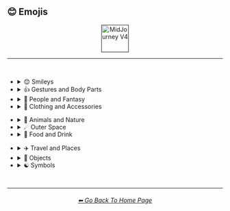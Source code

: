 <h2>😊 Emojis</h2>

<div align="center">

[<img src="F://GitHubRepo/MidJourney-Styles-and-Keywords-Reference/Images/Repo_Parts/Buttons/Version_Buttons/button_version_V4_active.webp?raw=true" alt="MidJourney V4" height="64" />]()

</div>

<hr>
<br>


- <details><summary>😊 Smileys</summary><p><div align="center">

	| <br>👻<p><div align="center"><i><h6>Ghost</h6></i></div></p> | <br>💀<p><div align="center"><i><h6>Skull</h6></i></div></p> |
	| :-: | :-: |
	| <img src="F://GitHubRepo/MidJourney-Styles-and-Keywords-Reference/Images/MJ_V4/V4_Alpha_3.6/Emojis/Smileys/Ghost.webp?raw=true" width="256" /> | <img src="F://GitHubRepo/MidJourney-Styles-and-Keywords-Reference/Images/MJ_V4/V4_Alpha_3.6/Emojis/Smileys/Skull.webp?raw=true" width="256" /> |
	
	<br>
	
	| <br>🤖<p><div align="center"><i><h6>Robot Face</h6></i></div></p> |
	| :-: |
	| <img src="F://GitHubRepo/MidJourney-Styles-and-Keywords-Reference/Images/MJ_V4/V4_Alpha_3.6/Emojis/Smileys/Robot_Face.webp?raw=true" width="256" /> |
	
	<br>
	
	| <br>👽<p><div align="center"><i><h6>Extraterrestrial Alien</h6></i></div></p> | <br>👾<p><div align="center"><i><h6>Alien Monster</h6></i></div></p> |
	| :-: | :-: |
	| <img src="F://GitHubRepo/MidJourney-Styles-and-Keywords-Reference/Images/MJ_V4/V4_Alpha_3.6/Emojis/Smileys/Extraterrestrial_Alien.webp?raw=true" width="256" /> | <img src="F://GitHubRepo/MidJourney-Styles-and-Keywords-Reference/Images/MJ_V4/V4_Alpha_3.6/Emojis/Smileys/Alien_Monster.webp?raw=true" width="256" /> |
	
	<br>
	
	| <br>🎃<p><div align="center"><i><h6>Jack-O-Lantern</h6></i></div></p> |
	| :-: |
	| <img src="F://GitHubRepo/MidJourney-Styles-and-Keywords-Reference/Images/MJ_V4/V4_Alpha_3.6/Emojis/Smileys/Jack-O-Lantern.webp?raw=true" width="256" /> |

  </div></p></details>


- <details><summary>👍 Gestures and Body Parts</summary><p><div align="center">

	| <br>🤳<p><div align="center"><i><h6>Selfie</h6></i></div></p> |
	| :-: |
	| <img src="F://GitHubRepo/MidJourney-Styles-and-Keywords-Reference/Images/MJ_V4/V4_Alpha_3.6/Emojis/Gestures_and_Body_Parts/Selfie.webp?raw=true" width="256" /> |

  </div></p></details>


- <details><summary>🧑 People and Fantasy</summary><p><div align="center">

	| <br>👨‍💻<p><div align="center"><i><h6>Man Technologist</h6></i></div></p><p><div align="center"><code>(Man + Personal Computer)</code></div></p> | <br>👩‍💻<p><div align="center"><i><h6>Woman Technologist</h6></i></div></p><p><div align="center"><code>(Woman + Personal Computer)</code></div></p> |
	| :-: | :-: |
	| <img src="F://GitHubRepo/MidJourney-Styles-and-Keywords-Reference/Images/MJ_V4/V4_Alpha_3.6/Emojis/People_and_Fantasy/Man_Technologist.webp?raw=true" width="256" /> | <img src="F://GitHubRepo/MidJourney-Styles-and-Keywords-Reference/Images/MJ_V4/V4_Alpha_3.6/Emojis/People_and_Fantasy/Woman_Technologist.webp?raw=true" width="256" /> |
	
	<br>
	
	| <br>🧙<p><div align="center"><i><h6>Mage</h6></i></div></p> | <br>🧙‍♂️<p><div align="center"><i><h6>Man Mage</h6></i></div></p><p><div align="center"><code>(Mage + Male Symbol)</code></div></p> |
	| :-: | :-: |
	| <img src="F://GitHubRepo/MidJourney-Styles-and-Keywords-Reference/Images/MJ_V4/V4_Alpha_3.6/Emojis/People_and_Fantasy/Mage.webp?raw=true" width="256" /> | <img src="F://GitHubRepo/MidJourney-Styles-and-Keywords-Reference/Images/MJ_V4/V4_Alpha_3.6/Emojis/People_and_Fantasy/Man_Mage.webp?raw=true" width="256" /> |
	
	<br>
	
	| <br>🤦<p><div align="center"><i><h6>Facepalm</h6></i></div></p> | <br>🤦‍♂️<p><div align="center"><i><h6>Man Facepalming</h6></i></div></p><p><div align="center"><code>(Face Palm + Male Sign)</code></div></p> | <br>🤦‍♀️<p><div align="center"><i><h6>Woman Facepalming</h6></i></div></p><p><div align="center"><code>(Face Palm + Female Sign)</code></div></p> |
	| :-: | :-: | :-: |
	| <img src="F://GitHubRepo/MidJourney-Styles-and-Keywords-Reference/Images/MJ_V4/V4_Alpha_3.6/Emojis/People_and_Fantasy/Facepalm.webp?raw=true" width="256" /> | <img src="F://GitHubRepo/MidJourney-Styles-and-Keywords-Reference/Images/MJ_V4/V4_Alpha_3.6/Emojis/People_and_Fantasy/Man_Facepalming.webp?raw=true" width="256" /> | <img src="F://GitHubRepo/MidJourney-Styles-and-Keywords-Reference/Images/MJ_V4/V4_Alpha_3.6/Emojis/People_and_Fantasy/Woman_Facepalming.webp?raw=true" width="256" /> |

  </div></p></details>


- <details><summary>👚 Clothing and Accessories</summary><p><div align="center">

	| <br>👑<p><div align="center"><i><h6>Crown</h6></i></div></p> |
	| :-: |
	| <img src="F://GitHubRepo/MidJourney-Styles-and-Keywords-Reference/Images/MJ_V4/V4_Alpha_3.6/Emojis/Clothing_and_Accessories/Crown.webp?raw=true" width="256" /> |
	
	<br>
	
	| <br>💍<p><div align="center"><i><h6>Ring</h6></i></div></p> |
	| :-: |
	| <img src="F://GitHubRepo/MidJourney-Styles-and-Keywords-Reference/Images/MJ_V4/V4_Alpha_3.6/Emojis/Clothing_and_Accessories/Ring.webp?raw=true" width="256" /> |

  </div></p></details>


<!--
- <details><summary>🖐🏻 Skin Type Emojis</summary><p><div align="center">



  </div></p></details>
-->


- <details><summary>🌲 Animals and Nature</summary><p><div align="center">

	| <br>🐱<p><div align="center"><i><h6>Cat Face</h6></i></div></p> | <br>🐶<p><div align="center"><i><h6>Dog Face</h6></i></div></p> |
	| :-: | :-: |
	| <img src="F://GitHubRepo/MidJourney-Styles-and-Keywords-Reference/Images/MJ_V4/V4_Alpha_3.6/Emojis/Animals_and_Nature/Cat_Face.webp?raw=true" width="256" /> | <img src="F://GitHubRepo/MidJourney-Styles-and-Keywords-Reference/Images/MJ_V4/V4_Alpha_3.6/Emojis/Animals_and_Nature/Dog_Face.webp?raw=true" width="256" /> |
	
	<br>
	
	| <br>🐼<p><div align="center"><i><h6>Panda Face</h6></i></div></p> | <br>🐺<p><div align="center"><i><h6>Wolf Face</h6></i></div></p> |
	| :-: | :-: |
	| <img src="F://GitHubRepo/MidJourney-Styles-and-Keywords-Reference/Images/MJ_V4/V4_Alpha_3.6/Emojis/Animals_and_Nature/Panda_Face.webp?raw=true" width="256" /> | <img src="F://GitHubRepo/MidJourney-Styles-and-Keywords-Reference/Images/MJ_V4/V4_Alpha_3.6/Emojis/Animals_and_Nature/Wolf_Face.webp?raw=true" width="256" /> |
	
	<br>
	
	| <br>🦄<p><div align="center"><i><h6>Unicorn Face</h6></i></div></p> |
	| :-: |
	| <img src="F://GitHubRepo/MidJourney-Styles-and-Keywords-Reference/Images/MJ_V4/V4_Alpha_3.6/Emojis/Animals_and_Nature/Unicorn_Face.webp?raw=true" width="256" /> |
	
	<br>
	
	| <br>🍄<p><div align="center"><i><h6>Mushroom</h6></i></div></p> | <br>🐚<p><div align="center"><i><h6>Spiral Shell</h6></i></div></p> | <br>🕸<p><div align="center"><i><h6>Spider Web</h6></i></div></p> |
	| :-: | :-: | :-: |
	| <img src="F://GitHubRepo/MidJourney-Styles-and-Keywords-Reference/Images/MJ_V4/V4_Alpha_3.6/Emojis/Animals_and_Nature/Mushroom.webp?raw=true" width="256" /> | <img src="F://GitHubRepo/MidJourney-Styles-and-Keywords-Reference/Images/MJ_V4/V4_Alpha_3.6/Emojis/Animals_and_Nature/Spiral_Shell.webp?raw=true" width="256" /> | <img src="F://GitHubRepo/MidJourney-Styles-and-Keywords-Reference/Images/MJ_V4/V4_Alpha_3.6/Emojis/Animals_and_Nature/Spider_Web.webp?raw=true" width="256" /> |
	
	<br>
	
	| <br>🔥<p><div align="center"><i><h6>Fire</h6></i></div></p> |
	| :-: |
	| <img src="F://GitHubRepo/MidJourney-Styles-and-Keywords-Reference/Images/MJ_V4/V4_Alpha_3.6/Emojis/Animals_and_Nature/Fire.webp?raw=true" width="256" /> |
	
	<br>
	
	| <br>🌈<p><div align="center"><i><h6>Rainbow</h6></i></div></p> | <br>🌪<p><div align="center"><i><h6>Cloud With Tornado</h6></i></div></p> | <br>🌀<p><div align="center"><i><h6>Cyclone</h6></i></div></p> |
	| :-: | :-: | :-: |
	| <img src="F://GitHubRepo/MidJourney-Styles-and-Keywords-Reference/Images/MJ_V4/V4_Alpha_3.6/Emojis/Animals_and_Nature/Rainbow.webp?raw=true" width="256" /> | <img src="F://GitHubRepo/MidJourney-Styles-and-Keywords-Reference/Images/MJ_V4/V4_Alpha_3.6/Emojis/Animals_and_Nature/Cloud_With_Tornado.webp?raw=true" width="256" /> | <img src="F://GitHubRepo/MidJourney-Styles-and-Keywords-Reference/Images/MJ_V4/V4_Alpha_3.6/Emojis/Animals_and_Nature/Cyclone.webp?raw=true" width="256" /> |

	<br>
	
	| <br>💧<p><div align="center"><i><h6>Droplet</h6></i></div></p> | <br>🌊<p><div align="center"><i><h6>Water Wave</h6></i></div></p> |
	| :-: | :-: |
	| <img src="F://GitHubRepo/MidJourney-Styles-and-Keywords-Reference/Images/MJ_V4/V4_Alpha_3.6/Emojis/Animals_and_Nature/Droplet.webp?raw=true" width="256" /> | <img src="F://GitHubRepo/MidJourney-Styles-and-Keywords-Reference/Images/MJ_V4/V4_Alpha_3.6/Emojis/Animals_and_Nature/Water_Wave.webp?raw=true" width="256" /> |
	
	<br>
	
	| <br>🌫<p><div align="center"><i><h6>Fog</h6></i></div></p> |
	| :-: |
	| <img src="F://GitHubRepo/MidJourney-Styles-and-Keywords-Reference/Images/MJ_V4/V4_Alpha_3.6/Emojis/Animals_and_Nature/Fog.webp?raw=true" width="256" /> |

  </div></p></details>


- <details><summary>☄ Outer Space</summary><p><div align="center">

	| <br>🌌<p><div align="center"><i><h6>Milky Way</h6></i></div></p> | <br>🪐<p><div align="center"><i><h6>Ringed Planet</h6></i></div></p> |
	| :-: | :-: |
	| <img src="F://GitHubRepo/MidJourney-Styles-and-Keywords-Reference/Images/MJ_V4/V4_Alpha_3.6/Emojis/Outer_Space/Milky_Way.webp?raw=true" width="256" /> | <img src="F://GitHubRepo/MidJourney-Styles-and-Keywords-Reference/Images/MJ_V4/V4_Alpha_3.6/Emojis/Outer_Space/Ringed_Planet.webp?raw=true" width="256" /> |
	
	<br>

	| <br>🌠<p><div align="center"><i><h6>Shooting Star</h6></i></div></p> | <br>☄️<p><div align="center"><i><h6>Comet</h6></i></div></p> |
	| :-: | :-: |
	| <img src="F://GitHubRepo/MidJourney-Styles-and-Keywords-Reference/Images/MJ_V4/V4_Alpha_3.6/Emojis/Outer_Space/Shooting_Star.webp?raw=true" width="256" /> | <img src="F://GitHubRepo/MidJourney-Styles-and-Keywords-Reference/Images/MJ_V4/V4_Alpha_3.6/Emojis/Outer_Space/Comet.webp?raw=true" width="256" /> |
	
	<br>
	
	| <br>⭐️<p><div align="center"><i><h6>White Medium Star</h6></i></div></p> | <br>🌟<p><div align="center"><i><h6>Glowing Star</h6></i></div></p> |
	| :-: | :-: |
	| <img src="F://GitHubRepo/MidJourney-Styles-and-Keywords-Reference/Images/MJ_V4/V4_Alpha_3.6/Emojis/Outer_Space/White_Medium_Star.webp?raw=true" width="256" /> | <img src="F://GitHubRepo/MidJourney-Styles-and-Keywords-Reference/Images/MJ_V4/V4_Alpha_3.6/Emojis/Outer_Space/Glowing_Star.webp?raw=true" width="256" /> |

  </div></p></details>


- <details><summary>🍕 Food and Drink</summary><p><div align="center">

	| <br>🍎<p><div align="center"><i><h6>Red Apple</h6></i></div></p> | <br>🍏<p><div align="center"><i><h6>Green Apple</h6></i></div></p> |
	| :-: | :-: |
	| <img src="F://GitHubRepo/MidJourney-Styles-and-Keywords-Reference/Images/MJ_V4/V4_Alpha_3.6/Emojis/Food_and_Drink/Red_Apple.webp?raw=true" width="256" /> | <img src="F://GitHubRepo/MidJourney-Styles-and-Keywords-Reference/Images/MJ_V4/V4_Alpha_3.6/Emojis/Food_and_Drink/Green_Apple.webp?raw=true" width="256" /> |
	
	<br>
	
	| <br>🍌<p><div align="center"><i><h6>Banana</h6></i></div></p> | <br>🍒<p><div align="center"><i><h6>Cherries</h6></i></div></p> | <br>🍉<p><div align="center"><i><h6>Watermelon</h6></i></div></p> |
	| :-: | :-: | :-: |
	| <img src="F://GitHubRepo/MidJourney-Styles-and-Keywords-Reference/Images/MJ_V4/V4_Alpha_3.6/Emojis/Food_and_Drink/Banana.webp?raw=true" width="256" /> | <img src="F://GitHubRepo/MidJourney-Styles-and-Keywords-Reference/Images/MJ_V4/V4_Alpha_3.6/Emojis/Food_and_Drink/Cherries.webp?raw=true" width="256" /> | <img src="F://GitHubRepo/MidJourney-Styles-and-Keywords-Reference/Images/MJ_V4/V4_Alpha_3.6/Emojis/Food_and_Drink/Watermelon.webp?raw=true" width="256" /> |
	
	<br>
	
	| <br>🥝<p><div align="center"><i><h6>Kiwifruit</h6></i></div></p> | <br>🥥<p><div align="center"><i><h6>Coconut</h6></i></div></p> |
	| :-: | :-: |
	| <img src="F://GitHubRepo/MidJourney-Styles-and-Keywords-Reference/Images/MJ_V4/V4_Alpha_3.6/Emojis/Food_and_Drink/Kiwifruit.webp?raw=true" width="256" /> | <img src="F://GitHubRepo/MidJourney-Styles-and-Keywords-Reference/Images/MJ_V4/V4_Alpha_3.6/Emojis/Food_and_Drink/Coconut.webp?raw=true" width="256" /> |
	<br>
	
	| <br>🌶<p><div align="center"><i><h6>Hot Pepper</h6></i></div></p> |
	| :-: |
	| <img src="F://GitHubRepo/MidJourney-Styles-and-Keywords-Reference/Images/MJ_V4/V4_Alpha_3.6/Emojis/Food_and_Drink/Hot_Pepper.webp?raw=true" width="256" /> |
	
	<br>
	
	| <br>🥨<p><div align="center"><i><h6>Pretzel</h6></i></div></p> |
	| :-: |
	| <img src="F://GitHubRepo/MidJourney-Styles-and-Keywords-Reference/Images/MJ_V4/V4_Alpha_3.6/Emojis/Food_and_Drink/Pretzel.webp?raw=true" width="256" /> |

  </div></p></details>


<!--
- <details><summary>🏈 Activity and Sports</summary><p><div align="center">



  </div></p></details>
-->


- <details><summary>✈️ Travel and Places</summary><p><div align="center">
	
	| <br>🎪<p><div align="center"><i><h6>Circus Tent</h6></i></div></p> |
	| :-: |
	| <img src="F://GitHubRepo/MidJourney-Styles-and-Keywords-Reference/Images/MJ_V4/V4_Alpha_3.6/Emojis/Travel_and_Places/Circus_Tent.webp?raw=true" width="256" /> |

	<br>

	| <br>🛕<p><div align="center"><i><h6>Hindu Temple</h6></i></div></p> | <br>⛩<p><div align="center"><i><h6>Shinto Shrine</h6></i></div></p> |
	| :-: | :-: |
	| <img src="F://GitHubRepo/MidJourney-Styles-and-Keywords-Reference/Images/MJ_V4/V4_Alpha_3.6/Emojis/Travel_and_Places/Hindu_Temple.webp?raw=true" width="256" /> | <img src="F://GitHubRepo/MidJourney-Styles-and-Keywords-Reference/Images/MJ_V4/V4_Alpha_3.6/Emojis/Travel_and_Places/Shinto_Shrine.webp?raw=true" width="256" /> |
	
	<br>
	
	| <br>🕋<p><div align="center"><i><h6>Kaaba</h6></i></div></p> |
	| :-: |
	| <img src="F://GitHubRepo/MidJourney-Styles-and-Keywords-Reference/Images/MJ_V4/V4_Alpha_3.6/Emojis/Travel_and_Places/Kaaba.webp?raw=true" width="256" /> |

  </div></p></details>


- <details><summary>🎷 Objects</summary><p><div align="center">

	| <br>💿<p><div align="center"><i><h6>Optical Disc</h6></i></div></p> | <br>📀<p><div align="center"><i><h6>DVD</h6></i></div></p> |
	| :-: | :-: |
	| <img src="F://GitHubRepo/MidJourney-Styles-and-Keywords-Reference/Images/MJ_V4/V4_Alpha_3.6/Emojis/Objects/Optical_Disc.webp?raw=true" width="256" /> | <img src="F://GitHubRepo/MidJourney-Styles-and-Keywords-Reference/Images/MJ_V4/V4_Alpha_3.6/Emojis/Objects/DVD.webp?raw=true" width="256" /> |
	
	<br>
	
	| <br>⌛️<p><div align="center"><i><h6>Hourglass</h6></i></div></p> | <br>⏳<p><div align="center"><i><h6>Hourglass With Flowing Sand</h6></i></div></p> |
	| :-: | :-: |
	| <img src="F://GitHubRepo/MidJourney-Styles-and-Keywords-Reference/Images/MJ_V4/V4_Alpha_3.6/Emojis/Objects/Hourglass.webp?raw=true" width="256" /> | <img src="F://GitHubRepo/MidJourney-Styles-and-Keywords-Reference/Images/MJ_V4/V4_Alpha_3.6/Emojis/Objects/Hourglass_With_Flowing_Sand.webp?raw=true" width="256" /> |
	
	<br>
	
	| <br>💡<p><div align="center"><i><h6>Electric Light Bulb</h6></i></div></p> |
	| :-: |
	| <img src="F://GitHubRepo/MidJourney-Styles-and-Keywords-Reference/Images/MJ_V4/V4_Alpha_3.6/Emojis/Objects/Electric_Light_Bulb.webp?raw=true" width="256" /> |
	
	<br>
	
	| <br>⚙️<p><div align="center"><i><h6>Gear</h6></i></div></p> | <br>🔩<p><div align="center"><i><h6>Nut And Bolt</h6></i></div></p> |
	| :-: | :-: |
	| <img src="F://GitHubRepo/MidJourney-Styles-and-Keywords-Reference/Images/MJ_V4/V4_Alpha_3.6/Emojis/Objects/Gear.webp?raw=true" width="256" /> | <img src="F://GitHubRepo/MidJourney-Styles-and-Keywords-Reference/Images/MJ_V4/V4_Alpha_3.6/Emojis/Objects/Nut_And_Bolt.webp?raw=true" width="256" /> |
	
	<br>
	
	| <br>🧱<p><div align="center"><i><h6>Brick</h6></i></div></p> | <br>💎<p><div align="center"><i><h6>Gem Stone</h6></i></div></p> |
	| :-: | :-: |
	| <img src="F://GitHubRepo/MidJourney-Styles-and-Keywords-Reference/Images/MJ_V4/V4_Alpha_3.6/Emojis/Objects/Brick.webp?raw=true" width="256" /> | <img src="F://GitHubRepo/MidJourney-Styles-and-Keywords-Reference/Images/MJ_V4/V4_Alpha_3.6/Emojis/Objects/Gem_Stone.webp?raw=true" width="256" /> |
	
	<br>
	
	| <br>💣<p><div align="center"><i><h6>Bomb</h6></i></div></p> | <br>🧨<p><div align="center"><i><h6>Firecracker</h6></i></div></p> |
	| :-: | :-: |
	| <img src="F://GitHubRepo/MidJourney-Styles-and-Keywords-Reference/Images/MJ_V4/V4_Alpha_3.6/Emojis/Objects/Bomb.webp?raw=true" width="256" /> | <img src="F://GitHubRepo/MidJourney-Styles-and-Keywords-Reference/Images/MJ_V4/V4_Alpha_3.6/Emojis/Objects/Firecracker.webp?raw=true" width="256" /> |
		
	<br>
	
	| <br>🎆<p><div align="center"><i><h6>Fireworks</h6></i></div></p> | <br>🎇<p><div align="center"><i><h6>Firework Sparkler</h6></i></div></p> |
	| :-: | :-: |
	| <img src="F://GitHubRepo/MidJourney-Styles-and-Keywords-Reference/Images/MJ_V4/V4_Alpha_3.6/Emojis/Objects/Fireworks.webp?raw=true" width="256" /> | <img src="F://GitHubRepo/MidJourney-Styles-and-Keywords-Reference/Images/MJ_V4/V4_Alpha_3.6/Emojis/Objects/Firework_Sparkler.webp?raw=true" width="256" /> |

	<br>
	
	| <br>🧪<p><div align="center"><i><h6>Test Tube</h6></i></div></p> | <br>⚗️<p><div align="center"><i><h6>Alembic</h6></i></div></p> | <br>🧬<p><div align="center"><i><h6>DNA Double Helix</h6></i></div></p> |
	| :-: | :-: | :-: |
	| <img src="F://GitHubRepo/MidJourney-Styles-and-Keywords-Reference/Images/MJ_V4/V4_Alpha_3.6/Emojis/Objects/Test_Tube.webp?raw=true" width="256" /> | <img src="F://GitHubRepo/MidJourney-Styles-and-Keywords-Reference/Images/MJ_V4/V4_Alpha_3.6/Emojis/Objects/Alembic.webp?raw=true" width="256" /> | <img src="F://GitHubRepo/MidJourney-Styles-and-Keywords-Reference/Images/MJ_V4/V4_Alpha_3.6/Emojis/Objects/DNA_Double_Helix.webp?raw=true" width="256" /> |
	
	<br>
	
	| <br>🧫<p><div align="center"><i><h6>Petri Dish</h6></i></div></p> | <br>🦠<p><div align="center"><i><h6>Microbe</h6></i></div></p> |
	| :-: | :-: |
	| <img src="F://GitHubRepo/MidJourney-Styles-and-Keywords-Reference/Images/MJ_V4/V4_Alpha_3.6/Emojis/Objects/Petri_Dish.webp?raw=true" width="256" /> | <img src="F://GitHubRepo/MidJourney-Styles-and-Keywords-Reference/Images/MJ_V4/V4_Alpha_3.6/Emojis/Objects/Microbe.webp?raw=true" width="256" /> |
	
	<br>
	
	| <br>🚽<p><div align="center"><i><h6>Toilet</h6></i></div></p> | <br>🧻<p><div align="center"><i><h6>Roll of Paper</h6></i></div></p> |
	| :-: | :-: |
	| <img src="F://GitHubRepo/MidJourney-Styles-and-Keywords-Reference/Images/MJ_V4/V4_Alpha_3.6/Emojis/Objects/Toilet.webp?raw=true" width="256" /> | <img src="F://GitHubRepo/MidJourney-Styles-and-Keywords-Reference/Images/MJ_V4/V4_Alpha_3.6/Emojis/Objects/Roll_of_Paper.webp?raw=true" width="256" /> |
	
	<br>
	
	| <br>🖼<p><div align="center"><i><h6>Frame With Picture</h6></i></div></p> |
	| :-: |
	| <img src="F://GitHubRepo/MidJourney-Styles-and-Keywords-Reference/Images/MJ_V4/V4_Alpha_3.6/Emojis/Objects/Frame_With_Picture.webp?raw=true" width="256" /> |
	
	<br>
	
	| <br>🎈<p><div align="center"><i><h6>Balloon</h6></i></div></p> | <br>🎉<p><div align="center"><i><h6>Party Popper</h6></i></div></p> | <br>🎊<p><div align="center"><i><h6>Confetti Ball</h6></i></div></p> |
	| :-: | :-: | :-: |
	| <img src="F://GitHubRepo/MidJourney-Styles-and-Keywords-Reference/Images/MJ_V4/V4_Alpha_3.6/Emojis/Objects/Balloon.webp?raw=true" width="256" /> | <img src="F://GitHubRepo/MidJourney-Styles-and-Keywords-Reference/Images/MJ_V4/V4_Alpha_3.6/Emojis/Objects/Party_Popper.webp?raw=true" width="256" /> | <img src="F://GitHubRepo/MidJourney-Styles-and-Keywords-Reference/Images/MJ_V4/V4_Alpha_3.6/Emojis/Objects/Confetti_Ball.webp?raw=true" width="256" /> |

	<br>

	| <br>🎨<p><div align="center"><i><h6>Artist Palette</h6></i></div></p> | <br>🎬<p><div align="center"><i><h6>Clapper Board</h6></i></div></p> |
	| :-: | :-: |
	| <img src="F://GitHubRepo/MidJourney-Styles-and-Keywords-Reference/Images/MJ_V4/V4_Alpha_3.6/Emojis/Objects/Artist_Palette.webp?raw=true" width="256" /> | <img src="F://GitHubRepo/MidJourney-Styles-and-Keywords-Reference/Images/MJ_V4/V4_Alpha_3.6/Emojis/Objects/Clapper_Board.webp?raw=true" width="256" /> |
	
	<br>
	
	| <br>🎲<p><div align="center"><i><h6>Game Die</h6></i></div></p> | <br>🧩<p><div align="center"><i><h6>Jigsaw Puzzle Piece</h6></i></div></p> | <br>♟<p><div align="center"><i><h6>Black Chess Pawn</h6></i></div></p> |
	| :-: | :-: | :-: |
	| <img src="F://GitHubRepo/MidJourney-Styles-and-Keywords-Reference/Images/MJ_V4/V4_Alpha_3.6/Emojis/Objects/Game_Die.webp?raw=true" width="256" /> | <img src="F://GitHubRepo/MidJourney-Styles-and-Keywords-Reference/Images/MJ_V4/V4_Alpha_3.6/Emojis/Objects/Jigsaw_Puzzle_Piece.webp?raw=true" width="256" /> | <img src="F://GitHubRepo/MidJourney-Styles-and-Keywords-Reference/Images/MJ_V4/V4_Alpha_3.6/Emojis/Objects/Black_Chess_Pawn.webp?raw=true" width="256" /> |
	
	<br>
	
	| <br>🎮<p><div align="center"><i><h6>Video Game</h6></i></div></p> |
	| :-: |
	| <img src="F://GitHubRepo/MidJourney-Styles-and-Keywords-Reference/Images/MJ_V4/V4_Alpha_3.6/Emojis/Objects/Video_Game.webp?raw=true" width="256" /> |
	
	<br>
	
	| <br>🏆<p><div align="center"><i><h6>Trophy</h6></i></div></p> |
	| :-: |
	| <img src="F://GitHubRepo/MidJourney-Styles-and-Keywords-Reference/Images/MJ_V4/V4_Alpha_3.6/Emojis/Objects/Trophy.webp?raw=true" width="256" /> |

  </div></p></details>


- <details><summary>☯️ Symbols</summary><p><div align="center">

	| <br>☮️<p><div align="center"><i><h6>Peace Symbol</h6></i></div></p> | <br>☯️<p><div align="center"><i><h6>Yin Yang</h6></i></div></p> |
	| :-: | :-: |
	| <img src="F://GitHubRepo/MidJourney-Styles-and-Keywords-Reference/Images/MJ_V4/V4_Alpha_3.6/Emojis/Symbols/Peace_Symbol.webp?raw=true" width="256" /> | <img src="F://GitHubRepo/MidJourney-Styles-and-Keywords-Reference/Images/MJ_V4/V4_Alpha_3.6/Emojis/Symbols/Yin_Yang.webp?raw=true" width="256" /> |
	
	<br>
	
	| <br>♾<p><div align="center"><i><h6>Infinity Symbol</h6></i></div></p> | <br>⚛️<p><div align="center"><i><h6>Atom Symbol</h6></i></div></p> |
	| :-: | :-: |
	| <img src="F://GitHubRepo/MidJourney-Styles-and-Keywords-Reference/Images/MJ_V4/V4_Alpha_3.6/Emojis/Symbols/Infinity_Symbol.webp?raw=true" width="256" /> | <img src="F://GitHubRepo/MidJourney-Styles-and-Keywords-Reference/Images/MJ_V4/V4_Alpha_3.6/Emojis/Symbols/Atom_Symbol.webp?raw=true" width="256" /> |
	
	<br>

	| <br>✨<p><div align="center"><i><h6>Sparkles</h6></i></div></p> | <br>⚡️<p><div align="center"><i><h6>High Voltage Sign</h6></i></div></p> |
	| :-: | :-: |
	| <img src="F://GitHubRepo/MidJourney-Styles-and-Keywords-Reference/Images/MJ_V4/V4_Alpha_3.6/Emojis/Symbols/Sparkles.webp?raw=true" width="256" /> | <img src="F://GitHubRepo/MidJourney-Styles-and-Keywords-Reference/Images/MJ_V4/V4_Alpha_3.6/Emojis/Symbols/High_Voltage_Sign.webp?raw=true" width="256" /> |

	<br>
	
	| <br>💫<p><div align="center"><i><h6>Dizzy Symbol</h6></i></div></p> | <br>💥<p><div align="center"><i><h6>Collision Symbol</h6></i></div></p> |
	| :-: | :-: |
	| <img src="F://GitHubRepo/MidJourney-Styles-and-Keywords-Reference/Images/MJ_V4/V4_Alpha_3.6/Emojis/Symbols/Dizzy_Symbol.webp?raw=true" width="256" /> | <img src="F://GitHubRepo/MidJourney-Styles-and-Keywords-Reference/Images/MJ_V4/V4_Alpha_3.6/Emojis/Symbols/Collision_Symbol.webp?raw=true" width="256" /> |

	<br>
	
	| <br>⚠️<p><div align="center"><i><h6>Warning Sign</h6></i></div></p> | <br>☢️<p><div align="center"><i><h6>Radioactive Sign</h6></i></div></p> | <br>☣️<p><div align="center"><i><h6>Biohazard Sign</h6></i></div></p> |
	| :-: | :-: | :-: |
	| <img src="F://GitHubRepo/MidJourney-Styles-and-Keywords-Reference/Images/MJ_V4/V4_Alpha_3.6/Emojis/Symbols/Warning_Sign.webp?raw=true" width="256" /> | <img src="F://GitHubRepo/MidJourney-Styles-and-Keywords-Reference/Images/MJ_V4/V4_Alpha_3.6/Emojis/Symbols/Radioactive_Sign.webp?raw=true" width="256" /> | <img src="F://GitHubRepo/MidJourney-Styles-and-Keywords-Reference/Images/MJ_V4/V4_Alpha_3.6/Emojis/Symbols/Biohazard_Sign.webp?raw=true" width="256" /> |
	
	<br>
	
	| <br>💠<p><div align="center"><i><h6>Diamond Shape With a Dot Inside</h6></i></div></p> |
	| :-: |
	| <img src="F://GitHubRepo/MidJourney-Styles-and-Keywords-Reference/Images/MJ_V4/V4_Alpha_3.6/Emojis/Symbols/Diamond_Shape_With_a_Dot_Inside.webp?raw=true" width="256" /> |
	
	<br>
	
	| <br>⚜️<p><div align="center"><i><h6>Fleur-De-Lis</h6></i></div></p> |
	| :-: |
	| <img src="F://GitHubRepo/MidJourney-Styles-and-Keywords-Reference/Images/MJ_V4/V4_Alpha_3.6/Emojis/Symbols/Fleur-De-Lis.webp?raw=true" width="256" /> |
	
	<br>
	
	| <br>🎵<p><div align="center"><i><h6>Musical Note</h6></i></div></p> | <br>🎶<p><div align="center"><i><h6>Multiple Musical Notes</h6></i></div></p> | <br>🎼<p><div align="center"><i><h6>Musical Score</h6></i></div></p> |
	| :-: | :-: | :-: |
	| <img src="F://GitHubRepo/MidJourney-Styles-and-Keywords-Reference/Images/MJ_V4/V4_Alpha_3.6/Emojis/Symbols/Musical_Note.webp?raw=true" width="256" /> | <img src="F://GitHubRepo/MidJourney-Styles-and-Keywords-Reference/Images/MJ_V4/V4_Alpha_3.6/Emojis/Symbols/Multiple_Musical_Notes.webp?raw=true" width="256" /> | <img src="F://GitHubRepo/MidJourney-Styles-and-Keywords-Reference/Images/MJ_V4/V4_Alpha_3.6/Emojis/Symbols/Musical_Score.webp?raw=true" width="256" /> |
	
	<br>
	
	| <br>〰️<p><div align="center"><i><h6>Wavy Dash</h6></i></div></p> | <br>➰<p><div align="center"><i><h6>Curly Loop</h6></i></div></p> | <br>➿<p><div align="center"><i><h6>Double Curly Loop</h6></i></div></p> |
	| :-: | :-: | :-: |
	| <img src="F://GitHubRepo/MidJourney-Styles-and-Keywords-Reference/Images/MJ_V4/V4_Alpha_3.6/Emojis/Symbols/Wavy_Dash.webp?raw=true" width="256" /> | <img src="F://GitHubRepo/MidJourney-Styles-and-Keywords-Reference/Images/MJ_V4/V4_Alpha_3.6/Emojis/Symbols/Curly_Loop.webp?raw=true" width="256" /> | <img src="F://GitHubRepo/MidJourney-Styles-and-Keywords-Reference/Images/MJ_V4/V4_Alpha_3.6/Emojis/Symbols/Double_Curly_Loop.webp?raw=true" width="256" /> |
	
	<br>
	
	| <br>❤️<p><div align="center"><i><h6>Heart</h6></i></div></p> |
	| :-: |
	| <img src="F://GitHubRepo/MidJourney-Styles-and-Keywords-Reference/Images/MJ_V4/V4_Alpha_3.6/Emojis/Symbols/Heart.webp?raw=true" width="256" /> |
	
	<br>
	
	| <br>♠️<p><div align="center"><i><h6>Spade Suit</h6></i></div></p> | <br>♥️<p><div align="center"><i><h6>Heart Suit</h6></i></div></p> |
	| :-: | :-: |
	| <img src="F://GitHubRepo/MidJourney-Styles-and-Keywords-Reference/Images/MJ_V4/V4_Alpha_3.6/Emojis/Symbols/Spade_Suit.webp?raw=true" width="256" /> | <img src="F://GitHubRepo/MidJourney-Styles-and-Keywords-Reference/Images/MJ_V4/V4_Alpha_3.6/Emojis/Symbols/Heart_Suit.webp?raw=true" width="256" /> |
	
	<br>
	
	| <br>♣️<p><div align="center"><i><h6>Club Suit</h6></i></div></p> | <br>♦️<p><div align="center"><i><h6>Diamond Suit</h6></i></div></p> |
	| :-: | :-: |
	| <img src="F://GitHubRepo/MidJourney-Styles-and-Keywords-Reference/Images/MJ_V4/V4_Alpha_3.6/Emojis/Symbols/Club_Suit.webp?raw=true" width="256" /> | <img src="F://GitHubRepo/MidJourney-Styles-and-Keywords-Reference/Images/MJ_V4/V4_Alpha_3.6/Emojis/Symbols/Diamond_Suit.webp?raw=true" width="256" /> |

  </div></p></details>


<!--
- <details><summary>🏴 Flags</summary><p><div align="center">



  </div></p></details>
-->


<br>

<hr><!--------------->
<div align="center">
<h6><a href="F://GitHubRepo/MidJourney-Styles-and-Keywords-Reference/README.md">⬅ Go Back To Home Page</a></h6>
</div>